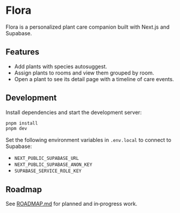 # Flora

Flora is a personalized plant care companion built with Next.js and Supabase.

## Features

- Add plants with species autosuggest.
- Assign plants to rooms and view them grouped by room.
- Open a plant to see its detail page with a timeline of care events.

## Development

Install dependencies and start the development server:

```bash
pnpm install
pnpm dev
```

Set the following environment variables in `.env.local` to connect to Supabase:

- `NEXT_PUBLIC_SUPABASE_URL`
- `NEXT_PUBLIC_SUPABASE_ANON_KEY`
- `SUPABASE_SERVICE_ROLE_KEY`

## Roadmap

See [ROADMAP.md](ROADMAP.md) for planned and in‑progress work.
